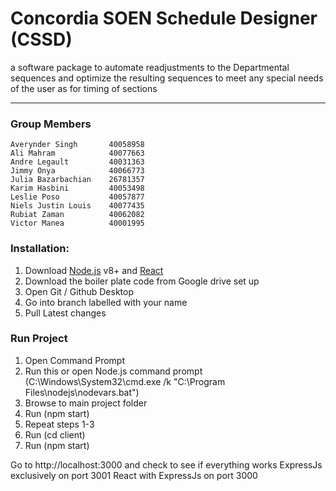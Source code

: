 # Concordia SOEN Schedule Designer (CSSD)
a software package to automate readjustments to the Departmental sequences and optimize the resulting sequences to meet any special needs of the user as for timing of sections

***
### Group Members

    Averynder Singh       40058958
    Ali Mahram            40077663
    Andre Legault         40031363
    Jimmy Onya            40066773
    Julia Bazarbachian    26781357
    Karim Hasbini         40053498
    Leslie Poso           40057877
    Niels Justin Louis    40077435
    Rubiat Zaman          40062082
    Victor Manea          40001995

### Installation:
1.    Download [Node.js](https://nodejs.org/) v8+ and [React](https://reactjs.org)
2.    Download the boiler plate code from Google drive set up
3.    Open Git / Github Desktop
4.    Go into branch labelled with your name
5.    Pull Latest changes

### Run Project
1.    Open Command Prompt
2.    Run this or open Node.js command prompt (C:\Windows\System32\cmd.exe /k "C:\Program Files\nodejs\nodevars.bat")
3.    Browse to main project folder
4.    Run (npm start)
5.    Repeat steps 1-3
6.    Run (cd client)
7.    Run (npm start)

Go to http://localhost:3000 and check to see if everything works
ExpressJs exclusively on port 3001
React with ExpressJs  on port 3000